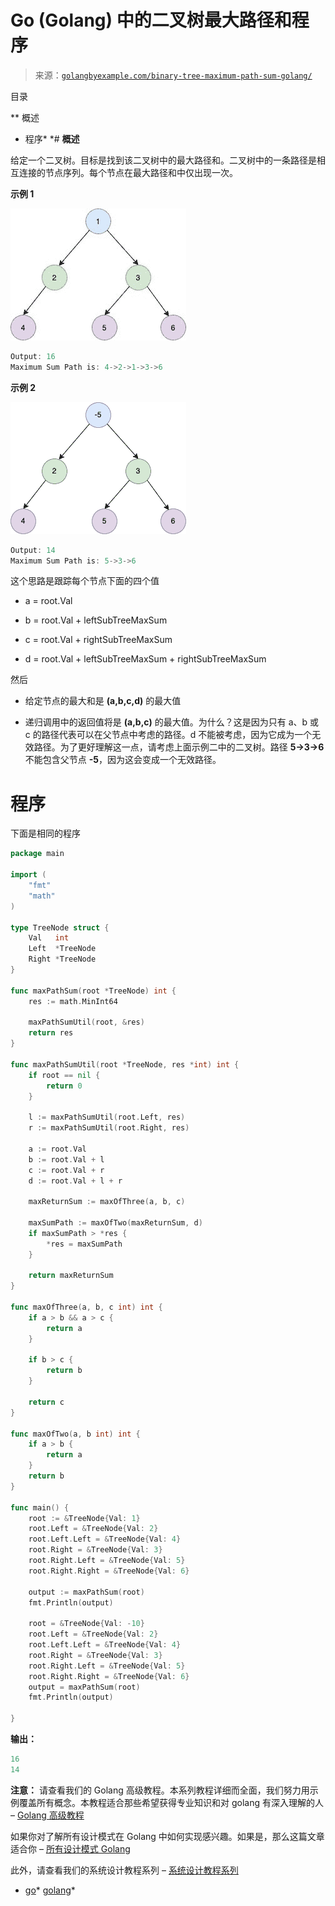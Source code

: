 <!--yml

分类：未分类

日期：2024-10-13 06:51:28

-->

# Go (Golang) 中的二叉树最大路径和程序

> 来源：[`golangbyexample.com/binary-tree-maximum-path-sum-golang/`](https://golangbyexample.com/binary-tree-maximum-path-sum-golang/)

目录

**   概述

+   程序*  *# **概述**

给定一个二叉树。目标是找到该二叉树中的最大路径和。二叉树中的一条路径是相互连接的节点序列。每个节点在最大路径和中仅出现一次。

**示例 1**

![](img/9a9347838908483552b24df3dc54cd38.png)

```go
Output: 16
Maximum Sum Path is: 4->2->1->3->6
```

**示例 2**

![](img/5d5d541966db0c009ee43d55823891a8.png)

```go
Output: 14
Maximum Sum Path is: 5->3->6
```

这个思路是跟踪每个节点下面的四个值

+   a = root.Val

+   b = root.Val + leftSubTreeMaxSum

+   c = root.Val + rightSubTreeMaxSum

+   d = root.Val + leftSubTreeMaxSum + rightSubTreeMaxSum

然后

+   给定节点的最大和是 **(a,b,c,d)** 的最大值

+   递归调用中的返回值将是 **(a,b,c)** 的最大值。为什么？这是因为只有 a、b 或 c 的路径代表可以在父节点中考虑的路径。d 不能被考虑，因为它成为一个无效路径。为了更好理解这一点，请考虑上面示例二中的二叉树。路径 **5->3->6** 不能包含父节点 **-5**，因为这会变成一个无效路径。

# **程序**

下面是相同的程序

```go
package main

import (
	"fmt"
	"math"
)

type TreeNode struct {
	Val   int
	Left  *TreeNode
	Right *TreeNode
}

func maxPathSum(root *TreeNode) int {
	res := math.MinInt64

	maxPathSumUtil(root, &res)
	return res
}

func maxPathSumUtil(root *TreeNode, res *int) int {
	if root == nil {
		return 0
	}

	l := maxPathSumUtil(root.Left, res)
	r := maxPathSumUtil(root.Right, res)

	a := root.Val
	b := root.Val + l
	c := root.Val + r
	d := root.Val + l + r

	maxReturnSum := maxOfThree(a, b, c)

	maxSumPath := maxOfTwo(maxReturnSum, d)
	if maxSumPath > *res {
		*res = maxSumPath
	}

	return maxReturnSum
}

func maxOfThree(a, b, c int) int {
	if a > b && a > c {
		return a
	}

	if b > c {
		return b
	}

	return c
}

func maxOfTwo(a, b int) int {
	if a > b {
		return a
	}
	return b
}

func main() {
	root := &TreeNode{Val: 1}
	root.Left = &TreeNode{Val: 2}
	root.Left.Left = &TreeNode{Val: 4}
	root.Right = &TreeNode{Val: 3}
	root.Right.Left = &TreeNode{Val: 5}
	root.Right.Right = &TreeNode{Val: 6}

	output := maxPathSum(root)
	fmt.Println(output)

	root = &TreeNode{Val: -10}
	root.Left = &TreeNode{Val: 2}
	root.Left.Left = &TreeNode{Val: 4}
	root.Right = &TreeNode{Val: 3}
	root.Right.Left = &TreeNode{Val: 5}
	root.Right.Right = &TreeNode{Val: 6}
	output = maxPathSum(root)
	fmt.Println(output)

}
```

**输出：**

```go
16
14
```

**注意：** 请查看我们的 Golang 高级教程。本系列教程详细而全面，我们努力用示例覆盖所有概念。本教程适合那些希望获得专业知识和对 golang 有深入理解的人 – [Golang 高级教程](https://golangbyexample.com/golang-comprehensive-tutorial/)

如果你对了解所有设计模式在 Golang 中如何实现感兴趣。如果是，那么这篇文章适合你 – [所有设计模式 Golang](https://golangbyexample.com/all-design-patterns-golang/)

此外，请查看我们的系统设计教程系列 – [系统设计教程系列](https://techbyexample.com/system-design-questions/)

+   [go](https://golangbyexample.com/tag/go/)*   [golang](https://golangbyexample.com/tag/golang/)*
